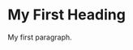 <!DOCTYPE html>
<html>
<head>
<title>Back At It</title>
</head>
<body>

<h1>My First Heading</h1>
<p>My first paragraph.</p>

</body>
</html> 
